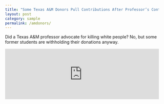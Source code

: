 ```yaml
---
title: "Some Texas A&M Donors Pull Contributions After Professor’s Controversial Remarks - Texas Standard"
layout: post
category: sample
permalink: /amdonors/
---
```


Did a Texas A&M professor advocate for killing white people? No, but some former students are withholding their donations anyway.

<iframe width="100%" height="166" scrolling="no" frameborder="no" src="https://w.soundcloud.com/player/?url=https%3A//api.soundcloud.com/tracks/331716805&amp;color=ff5500"></iframe>